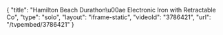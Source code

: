 {
    "title": "Hamilton Beach Durathon\u00ae Electronic Iron with Retractable Co",
    "type": "solo",
    "layout": "iframe-static",
    "videoId": "3786421",
    "url": "\/tvpembed\/3786421"
}